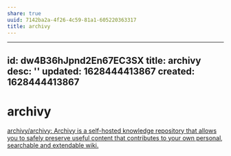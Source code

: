 ```yaml
---
share: true
uuid: 7142ba2a-4f26-4c59-81a1-605220363317
title: archivy
---
```

---
id: dw4B36hJpnd2En67EC3SX
title: archivy
desc: ''
updated: 1628444413867
created: 1628444413867
---
# archivy
[archivy/archivy: Archivy is a self-hosted knowledge repository that allows you to safely preserve useful content that contributes to your own personal, searchable and extendable wiki.](https://github.com/archivy/archivy)

